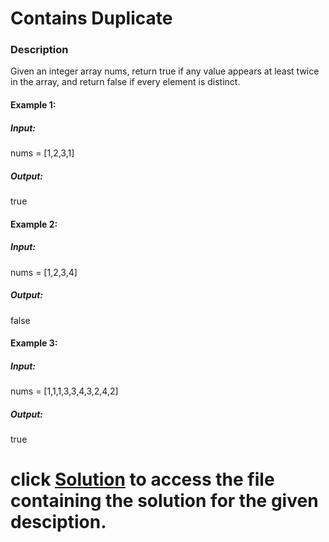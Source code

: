 # Contains Duplicate

### Description 
Given an integer array nums, return true if any value appears at least twice in the array, and return false if every element is distinct.

 

#### Example 1:
##### Input:
nums = [1,2,3,1]
##### Output:
true

#### Example 2:

##### Input:
nums = [1,2,3,4]
##### Output:
false

#### Example 3:
##### Input:
nums = [1,1,1,3,3,4,3,2,4,2]
##### Output:
true

# click [Solution](1-Contains_Duplicate.py) to access the file containing the solution for the given desciption.
